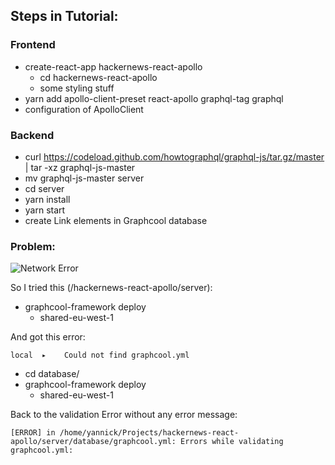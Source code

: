 ## Steps in Tutorial:

### Frontend

- create-react-app hackernews-react-apollo
    - cd hackernews-react-apollo
    - some styling stuff
- yarn add apollo-client-preset react-apollo graphql-tag graphql
- configuration of ApolloClient

### Backend

- curl https://codeload.github.com/howtographql/graphql-js/tar.gz/master | tar -xz graphql-js-master
- mv graphql-js-master server
- cd server
- yarn install
- yarn start
- create Link elements in Graphcool database

### Problem: 

![Network Error](https://image.ibb.co/efUhE6/Playground_Network_Error.png)

So I tried this (/hackernews-react-apollo/server):

- graphcool-framework deploy 
    - shared-eu-west-1 

And got this error:

`local  ▸    Could not find graphcool.yml`

- cd database/
- graphcool-framework deploy 
    - shared-eu-west-1 

Back to the validation Error without any error message:

`[ERROR] in /home/yannick/Projects/hackernews-react-apollo/server/database/graphcool.yml: Errors while validating graphcool.yml:`

